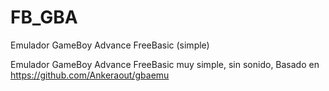 # FB_GBA
Emulador GameBoy Advance FreeBasic (simple)

Emulador GameBoy Advance FreeBasic muy simple, sin sonido, Basado en https://github.com/Ankeraout/gbaemu
